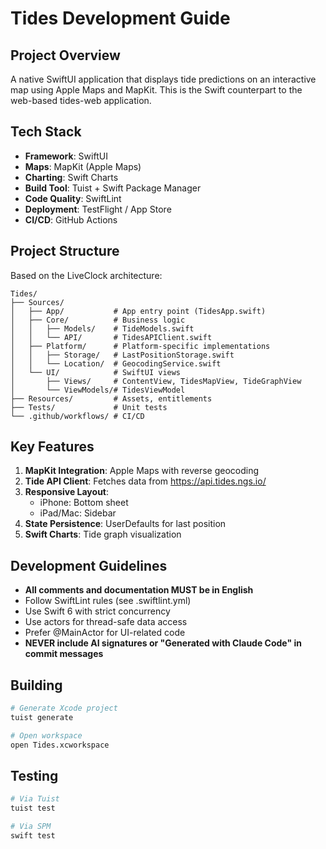 # Tides Development Guide

## Project Overview

A native SwiftUI application that displays tide predictions on an interactive map using Apple Maps and MapKit. This is the Swift counterpart to the web-based tides-web application.

## Tech Stack

- **Framework**: SwiftUI
- **Maps**: MapKit (Apple Maps)
- **Charting**: Swift Charts
- **Build Tool**: Tuist + Swift Package Manager
- **Code Quality**: SwiftLint
- **Deployment**: TestFlight / App Store
- **CI/CD**: GitHub Actions

## Project Structure

Based on the LiveClock architecture:

```
Tides/
├── Sources/
│   ├── App/           # App entry point (TidesApp.swift)
│   ├── Core/          # Business logic
│   │   ├── Models/    # TideModels.swift
│   │   └── API/       # TidesAPIClient.swift
│   ├── Platform/      # Platform-specific implementations
│   │   ├── Storage/   # LastPositionStorage.swift
│   │   └── Location/  # GeocodingService.swift
│   └── UI/            # SwiftUI views
│       ├── Views/     # ContentView, TidesMapView, TideGraphView
│       └── ViewModels/# TidesViewModel
├── Resources/         # Assets, entitlements
├── Tests/             # Unit tests
└── .github/workflows/ # CI/CD
```

## Key Features

1. **MapKit Integration**: Apple Maps with reverse geocoding
2. **Tide API Client**: Fetches data from https://api.tides.ngs.io/
3. **Responsive Layout**:
   - iPhone: Bottom sheet
   - iPad/Mac: Sidebar
4. **State Persistence**: UserDefaults for last position
5. **Swift Charts**: Tide graph visualization

## Development Guidelines

- **All comments and documentation MUST be in English**
- Follow SwiftLint rules (see .swiftlint.yml)
- Use Swift 6 with strict concurrency
- Use actors for thread-safe data access
- Prefer @MainActor for UI-related code
- **NEVER include AI signatures or "Generated with Claude Code" in commit messages**

## Building

```bash
# Generate Xcode project
tuist generate

# Open workspace
open Tides.xcworkspace
```

## Testing

```bash
# Via Tuist
tuist test

# Via SPM
swift test
```
